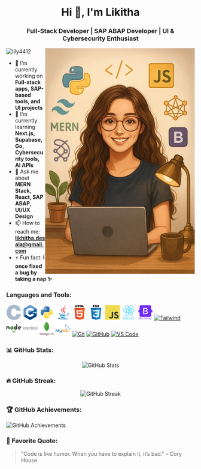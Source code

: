 <h1 align="center">Hi 👋, I'm Likitha</h1>
<h3 align="center">Full-Stack Developer | SAP ABAP Developer | UI & Cybersecurity Enthusiast</h3>

<img align="right" alt="Coding Girl" width="400" src="Me.png" />

<p align="left"> <img src="https://komarev.com/ghpvc/?username=lily4412&label=Profile%20views&color=0e75b6&style=flat" alt="lily4412" /> </p>

- 🔭 I’m currently working on **Full-stack apps, SAP-based tools, and UI projects**
- 🌱 I’m currently learning **Next.js, Supabase, Go, Cybersecurity tools, AI APIs**
- 💬 Ask me about **MERN Stack, React, SAP ABAP, UI/UX Design**
- 📫 How to reach me: **likhitha.desala@gmail.com**
- ⚡ Fun fact: **I once fixed a bug by taking a nap ✨**

<h3 align="left">Languages and Tools:</h3>
<p align="left">
  <a href="#"><img src="https://raw.githubusercontent.com/devicons/devicon/master/icons/c/c-original.svg" alt="C" width="40" height="40"/></a>
  <a href="#"><img src="https://raw.githubusercontent.com/devicons/devicon/master/icons/cplusplus/cplusplus-original.svg" alt="C++" width="40" height="40"/></a>
  <a href="#"><img src="https://raw.githubusercontent.com/devicons/devicon/master/icons/python/python-original.svg" alt="Python" width="40" height="40"/></a>
  <a href="#"><img src="https://raw.githubusercontent.com/devicons/devicon/master/icons/java/java-original.svg" alt="Java" width="40" height="40"/></a>
  <a href="#"><img src="https://raw.githubusercontent.com/devicons/devicon/master/icons/html5/html5-original-wordmark.svg" alt="HTML5" width="40" height="40"/></a>
  <a href="#"><img src="https://raw.githubusercontent.com/devicons/devicon/master/icons/css3/css3-original-wordmark.svg" alt="CSS3" width="40" height="40"/></a>
  <a href="#"><img src="https://raw.githubusercontent.com/devicons/devicon/master/icons/javascript/javascript-original.svg" alt="JavaScript" width="40" height="40"/></a>
  <a href="#"><img src="https://raw.githubusercontent.com/devicons/devicon/master/icons/react/react-original-wordmark.svg" alt="React" width="40" height="40"/></a>
  <a href="#"><img src="https://raw.githubusercontent.com/devicons/devicon/master/icons/bootstrap/bootstrap-plain-wordmark.svg" alt="Bootstrap" width="40" height="40"/></a>
  <a href="#"><img src="https://www.vectorlogo.zone/logos/tailwindcss/tailwindcss-icon.svg" alt="Tailwind" width="40" height="40"/></a>
  <a href="#"><img src="https://raw.githubusercontent.com/devicons/devicon/master/icons/nodejs/nodejs-original-wordmark.svg" alt="Node.js" width="40" height="40"/></a>
  <a href="#"><img src="https://raw.githubusercontent.com/devicons/devicon/master/icons/express/express-original-wordmark.svg" alt="Express.js" width="40" height="40"/></a>
  <a href="#"><img src="https://raw.githubusercontent.com/devicons/devicon/master/icons/mongodb/mongodb-original-wordmark.svg" alt="MongoDB" width="40" height="40"/></a>
  <a href="#"><img src="https://raw.githubusercontent.com/devicons/devicon/master/icons/mysql/mysql-original-wordmark.svg" alt="MySQL" width="40" height="40"/></a>
  <a href="#"><img src="https://www.vectorlogo.zone/logos/git-scm/git-scm-icon.svg" alt="Git" width="40" height="40"/></a>
  <a href="#"><img src="https://cdn.jsdelivr.net/gh/devicons/devicon/icons/github/github-original.svg" alt="GitHub" width="40" height="40"/></a>
  <a href="#"><img src="https://cdn.jsdelivr.net/gh/devicons/devicon/icons/vscode/vscode-original.svg" alt="VS Code" width="40" height="40"/></a>
</p>

<h3 align="left">📊 GitHub Stats:</h3>

<p align="center">
  <img src="https://github-readme-stats.vercel.app/api?username=lily4412&show_icons=true&theme=radical" alt="GitHub Stats" />
</p>

<h3 align="left">🔥 GitHub Streak:</h3>

<p align="center">
  <img src="https://github-readme-streak-stats.herokuapp.com/?user=lily4412&theme=radical" alt="GitHub Streak" />
</p>

<h3 align="left">🏆 GitHub Achievements:</h3>

<p align="left">
  <img src="https://github-profile-trophy.vercel.app/?username=lily4412&theme=gruvbox&margin-w=10&no-frame=true" alt="GitHub Achievements"/>
</p>

<h3 align="left">💬 Favorite Quote:</h3>

> "Code is like humor. When you have to explain it, it’s bad." – Cory House
